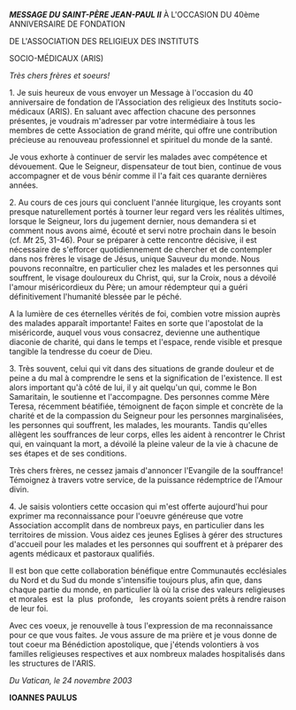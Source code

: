 ***MESSAGE DU SAINT-PÈRE JEAN-PAUL II*** À L'OCCASION DU 40ème ANNIVERSAIRE DE FONDATION

DE L'ASSOCIATION DES RELIGIEUX DES INSTITUTS

SOCIO-MÉDICAUX (ARIS)

*Très chers frères et soeurs!*

1. Je suis heureux de vous envoyer un Message à l'occasion du 40 anniversaire de fondation de l'Association des religieux des Instituts socio-médicaux (ARIS). En saluant avec affection chacune des personnes présentes, je voudrais m'adresser par votre intermédiaire à tous les membres de cette Association de grand mérite, qui offre une contribution précieuse au renouveau professionnel et spirituel du monde de la santé.

Je vous exhorte à continuer de servir les malades avec compétence et dévouement. Que le Seigneur, dispensateur de tout bien, continue de vous accompagner et de vous bénir comme il l'a fait ces quarante dernières années.

2. Au cours de ces jours qui concluent l'année liturgique, les croyants sont presque naturellement portés à tourner leur regard vers les réalités ultimes, lorsque le Seigneur, lors du jugement dernier, nous demandera si et comment nous avons aimé, écouté et servi notre prochain dans le besoin (cf. *Mt* 25, 31-46). Pour se préparer à cette rencontre décisive, il est nécessaire de s'efforcer quotidiennement de chercher et de contempler dans nos frères le visage de Jésus, unique Sauveur du monde. Nous pouvons reconnaître, en particulier chez les malades et les personnes qui souffrent, le visage douloureux du Christ, qui, sur la Croix, nous a dévoilé l'amour miséricordieux du Père; un amour rédempteur qui a guéri définitivement l'humanité blessée par le péché.

A la lumière de ces éternelles vérités de foi, combien votre mission auprès des malades apparaît importante! Faites en sorte que l'apostolat de la miséricorde, auquel vous vous consacrez, devienne une authentique diaconie de charité, qui dans le temps et l'espace, rende visible et presque tangible la tendresse du coeur de Dieu.

3. Très souvent, celui qui vit dans des situations de grande douleur et de peine a du mal à comprendre le sens et la signification de l'existence. Il est alors important qu'à côté de lui, il y ait quelqu'un qui, comme le Bon Samaritain, le soutienne et l'accompagne. Des personnes comme Mère Teresa, récemment béatifiée, témoignent de façon simple et concrète de la charité et de la compassion du Seigneur pour les personnes marginalisées, les personnes qui souffrent, les malades, les mourants. Tandis qu'elles allègent les souffrances de leur corps, elles les aident à rencontrer le Christ qui, en vainquant la mort, a dévoilé la pleine valeur de la vie à chacune de ses étapes et de ses conditions.

Très chers frères, ne cessez jamais d'annoncer l'Evangile de la souffrance! Témoignez à travers votre service, de la puissance rédemptrice de l'Amour divin.

4. Je saisis volontiers cette occasion qui m'est offerte aujourd'hui pour exprimer ma reconnaissance pour l'oeuvre généreuse que votre Association accomplit dans de nombreux pays, en particulier dans les territoires de mission. Vous aidez ces jeunes Eglises à gérer des structures d'accueil pour les malades et les personnes qui souffrent et à préparer des agents médicaux et pastoraux qualifiés.

Il est bon que cette collaboration bénéfique entre Communautés ecclésiales du Nord et du Sud du monde s'intensifie toujours plus, afin que, dans chaque partie du monde, en particulier là où la crise des valeurs religieuses et morales  est  la  plus  profonde,   les croyants soient prêts à rendre raison de leur foi.

Avec ces voeux, je renouvelle à tous l'expression de ma reconnaissance pour ce que vous faites. Je vous assure de ma prière et je vous donne de tout coeur ma Bénédiction apostolique, que j'étends volontiers à vos familles religieuses respectives et aux nombreux malades hospitalisés dans les structures de l'ARIS.

*Du Vatican, le 24 novembre 2003*

**IOANNES PAULUS**